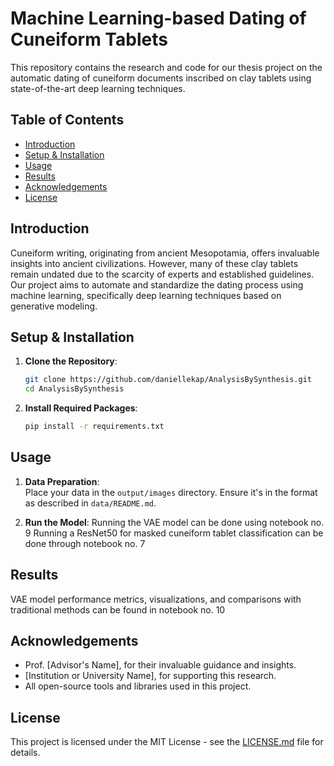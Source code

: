 # Machine Learning-based Dating of Cuneiform Tablets

This repository contains the research and code for our thesis project on the automatic dating of cuneiform documents inscribed on clay tablets using state-of-the-art deep learning techniques.

## Table of Contents

- [Introduction](#introduction)
- [Setup & Installation](#setup--installation)
- [Usage](#usage)
- [Results](#results)
- [Acknowledgements](#acknowledgements)
- [License](#license)

## Introduction

Cuneiform writing, originating from ancient Mesopotamia, offers invaluable insights into ancient civilizations. However, many of these clay tablets remain undated due to the scarcity of experts and established guidelines. Our project aims to automate and standardize the dating process using machine learning, specifically deep learning techniques based on generative modeling.

## Setup & Installation

1. **Clone the Repository**:
    ```bash
    git clone https://github.com/daniellekap/AnalysisBySynthesis.git
    cd AnalysisBySynthesis
    ```
    
2. **Install Required Packages**:
    ```bash
    pip install -r requirements.txt
    ```

## Usage

1. **Data Preparation**:  
    Place your data in the `output/images` directory. Ensure it's in the format as described in `data/README.md`.

2. **Run the Model**:
    Running the VAE model can be done using notebook no. 9
    Running a ResNet50 for masked cuneiform tablet classification can be done through notebook no. 7

## Results

VAE model performance metrics, visualizations, and comparisons with traditional methods can be found in notebook no. 10

## Acknowledgements

- Prof. [Advisor's Name], for their invaluable guidance and insights.
- [Institution or University Name], for supporting this research.
- All open-source tools and libraries used in this project.

## License

This project is licensed under the MIT License - see the [LICENSE.md](LICENSE.md) file for details.
